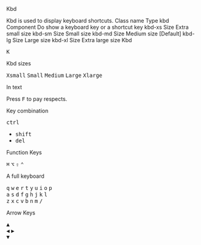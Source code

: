 Kbd

Kbd is used to display keyboard shortcuts.
Class name
Type
kbd Component
Do show a keyboard key or a shortcut key
kbd-xs
Size
Extra small size
kbd-sm
Size
Small size
kbd-md
Size
Medium size [Default]
kbd-lg
Size
Large size
kbd-xl
Size
Extra large size
Kbd

<kbd className="kbd">K</kbd>

Kbd sizes

<kbd className="kbd kbd-xs">Xsmall</kbd>
<kbd className="kbd kbd-sm">Small</kbd>
<kbd className="kbd kbd-md">Medium</kbd>
<kbd className="kbd kbd-lg">Large</kbd>
<kbd className="kbd kbd-xl">Xlarge</kbd>

In text

Press
<kbd className="kbd kbd-sm">F</kbd>
to pay respects.

Key combination

<kbd className="kbd">ctrl</kbd>

- <kbd className="kbd">shift</kbd>
- <kbd className="kbd">del</kbd>

Function Keys

<kbd className="kbd">⌘</kbd>
<kbd className="kbd">⌥</kbd>
<kbd className="kbd">⇧</kbd>
<kbd className="kbd">⌃</kbd>

A full keyboard

<div className="my-1 flex w-full justify-center gap-1">
  <kbd className="kbd">q</kbd>
  <kbd className="kbd">w</kbd>
  <kbd className="kbd">e</kbd>
  <kbd className="kbd">r</kbd>
  <kbd className="kbd">t</kbd>
  <kbd className="kbd">y</kbd>
  <kbd className="kbd">u</kbd>
  <kbd className="kbd">i</kbd>
  <kbd className="kbd">o</kbd>
  <kbd className="kbd">p</kbd>
</div>
<div className="my-1 flex w-full justify-center gap-1">
  <kbd className="kbd">a</kbd>
  <kbd className="kbd">s</kbd>
  <kbd className="kbd">d</kbd>
  <kbd className="kbd">f</kbd>
  <kbd className="kbd">g</kbd>
  <kbd className="kbd">h</kbd>
  <kbd className="kbd">j</kbd>
  <kbd className="kbd">k</kbd>
  <kbd className="kbd">l</kbd>
</div>
<div className="my-1 flex w-full justify-center gap-1">
  <kbd className="kbd">z</kbd>
  <kbd className="kbd">x</kbd>
  <kbd className="kbd">c</kbd>
  <kbd className="kbd">v</kbd>
  <kbd className="kbd">b</kbd>
  <kbd className="kbd">n</kbd>
  <kbd className="kbd">m</kbd>
  <kbd className="kbd">/</kbd>
</div>

Arrow Keys

<div className="flex w-full justify-center">
  <kbd className="kbd">▲</kbd>
</div>
<div className="flex w-full justify-center gap-12">
  <kbd className="kbd">◀︎</kbd>
  <kbd className="kbd">▶︎</kbd>
</div>
<div className="flex w-full justify-center">
  <kbd className="kbd">▼</kbd>
</div>
